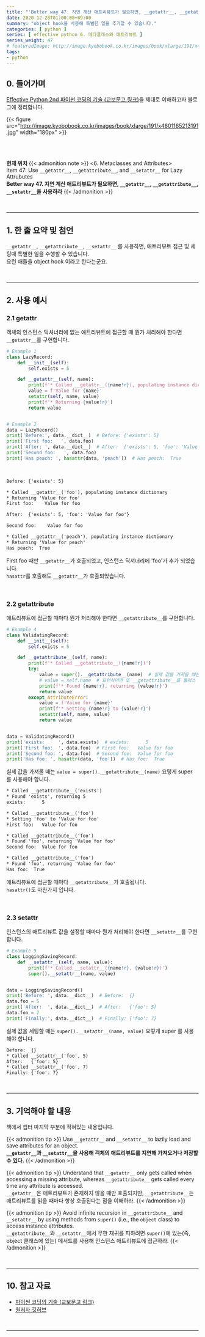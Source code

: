 ```yaml
---
title: "'Better way 47. 지연 계산 애트리뷰트가 필요하면, __getattr__, __getattribute__, __setattr__을 사용하라' 정리"
date: 2020-12-28T01:00:00+09:00
summary: "object hook을 사용해 특별한 일을 추가할 수 있습니다."
categories: [ python ]
series: [ effective python 6. 메타클래스와 애트리뷰트 ]
series_weight: 47
# featuredImage: http://image.kyobobook.co.kr/images/book/xlarge/191/x4801165213191.jpg
tags:
- python
---
```


## 0. 들어가며

[Effective Python 2nd 파이썬 코딩의 기술 (교보문고 링크)](http://digital.kyobobook.co.kr/digital/ebook/ebookDetail.ink?selectedLargeCategory=001&barcode=4801165213191&orderClick=LEH&Kc=)을 제대로 이해하고자 블로그에 정리합니다.

{{< figure src="http://image.kyobobook.co.kr/images/book/xlarge/191/x4801165213191.jpg" width="180px" >}}

<br/>
<br/>

**현재 위치**
{{< admonition note >}}
<6. Metaclasses and Attributes>  
Item 47: Use `__getattr__`, `__getattribute__`, and `__setattr__` for Lazy Attrubutes  
**Better way 47. 지연 계산 애트리뷰트가 필요하면, `__getattr__`, `__getattribute__`, `__setattr__`을 사용하라**
{{< /admonition >}}


<br/>

---

## 1. 한 줄 요약 및 첨언

`__getattr__`, `__getattribute__`, `__setattr__` 를 사용하면, 애트리뷰트 접근 및 세팅때 특별한 일을 수행할 수 있습니다.  
요런 애들을 object hook 이라고 한다는군요.


<br/>

---

## 2. 사용 예시

### 2.1 **getattr**

객체의 인스턴스 딕셔너리에 없는 애트리뷰트에 접근할 때 뭔가 처리해야 한다면 `__getattr__`를 구현합니다.

```python
# Example 1
class LazyRecord:
    def __init__(self):
        self.exists = 5

    def __getattr__(self, name):
        print(f'* Called __getattr__({name!r}), populating instance dictionary')
        value = f'Value for {name}'
        setattr(self, name, value)
        print(f'* Returning {value!r}')
        return value


# Example 2
data = LazyRecord()
print('Before:', data.__dict__)  # Before: {'exists': 5}
print('First foo:   ', data.foo)
print('After: ', data.__dict__)  # After:  {'exists': 5, 'foo': 'Value for foo'}
print('Second foo:   ', data.foo)
print('Has peach: ', hasattr(data, 'peach'))  # Has peach:  True
```

<br>

```output.txt
Before: {'exists': 5}

* Called __getattr__('foo'), populating instance dictionary
* Returning 'Value for foo'
First foo:    Value for foo

After:  {'exists': 5, 'foo': 'Value for foo'}

Second foo:    Value for foo

* Called __getattr__('peach'), populating instance dictionary
* Returning 'Value for peach'
Has peach:  True
```

First foo 때만 `__getattr__`가 호출되었고, 인스턴스 딕셔너리에 'foo'가 추가 되었습니다.  
`hasattr`를 호출해도 `__getattr__`가 호출되었습니다.

<br>

### 2.2 **getattribute**

애트리뷰트에 접근할 때마다 뭔가 처리해야 한다면 `__getattribute__`를 구현합니다.

```python
# Example 4
class ValidatingRecord:
    def __init__(self):
        self.exists = 5

    def __getattribute__(self, name):
        print(f'* Called __getattribute__({name!r})')
        try:
            value = super().__getattribute__(name)  # 실제 값을 가져올 때는 super() 로
            # value = self.name  # 요런식이면 또 __getattribute__를 불러스 무한 재귀에 빠짐
            print(f'* Found {name!r}, returning {value!r}')
            return value
        except AttributeError:
            value = f'Value for {name}'
            print(f'* Setting {name!r} to {value!r}')
            setattr(self, name, value)
            return value


data = ValidatingRecord()
print('exists:     ', data.exists)  # exists:      5
print('First foo:  ', data.foo)  # First foo:   Value for foo
print('Second foo: ', data.foo)  # Second foo:  Value for foo
print('Has foo: ', hasattr(data, 'foo'))  # Has foo:  True
```

실제 값을 가져올 때는 `value = super().__getattribute__(name)` 요렇게 super 를 사용해야 합니다.

```output.txt
* Called __getattribute__('exists')
* Found 'exists', returning 5
exists:      5

* Called __getattribute__('foo')
* Setting 'foo' to 'Value for foo'
First foo:   Value for foo

* Called __getattribute__('foo')
* Found 'foo', returning 'Value for foo'
Second foo:  Value for foo

* Called __getattribute__('foo')
* Found 'foo', returning 'Value for foo'
Has foo:  True
```

애트리뷰트에 접근할 때마다 `__getattribute__`가 호출됩니다.  
`hasattr()`도 마찬가지 입니다.

<br>

### 2.3 **setattr**

인스턴스의 애트리뷰트 값을 설정할 때마다 뭔가 처리해야 한다면 `__setattr__`를 구현합니다.

```python
# Example 9
class LoggingSavingRecord:
    def __setattr__(self, name, value):
        print(f'* Called __setattr__({name!r}, {value!r})')
        super().__setattr__(name, value)


data = LoggingSavingRecord()
print('Before: ', data.__dict__)  # Before:  {}
data.foo = 5
print('After:  ', data.__dict__)  # After:   {'foo': 5}
data.foo = 7
print('Finally:', data.__dict__)  # Finally: {'foo': 7}
```

실제 값을 세팅할 때는 `super().__setattr__(name, value)` 요렇게 super 를 사용해야 합니다.

```output.txt
Before:  {}
* Called __setattr__('foo', 5)
After:   {'foo': 5}
* Called __setattr__('foo', 7)
Finally: {'foo': 7}
```

<br/>

---

## 3. 기억해야 할 내용

책에서 챕터 마지막 부분에 적혀있는 내용입니다.

{{< admonition tip >}}
Use `__getattr__` and `__setattr__` to lazily load and save attributes for an object.  
**`__getattr__`과 `__setattr__`을 사용해 객체의 애트리뷰트를 지연해 가져오거나 저장할 수 있다.**
{{< /admonition >}}

{{< admonition tip >}}
Understand that `__getattr__` only gets called when accessing a missing attribute, whereas `__getattribute__` gets called every time any attribute is accessed.  
`__getattr__`은 애트리뷰트가 존재하지 않을 때만 호출되지만, `__getattribute__`는 애트리뷰트를 읽을 때마다 항상 호출된다는 점을 이해하라.
{{< /admonition >}}

{{< admonition tip >}}
Avoid infinite recursion in `__getattribute__` and `__setattr__` by using methods from `super()` (i.e., the `object` class) to access instance attributes.  
`__getattribute__`와 `__setattr__`에서 무한 재귀를 피하려면 `super()`에 있는(즉, object 클래스에 있는) 메서드를 사용해 인스턴스 애트리뷰트에 접근하라.
{{< /admonition >}}

<br/>

---

## 10. 참고 자료

- [파이썬 코딩의 기술 (교보문고 링크)](http://digital.kyobobook.co.kr/digital/ebook/ebookDetail.ink?selectedLargeCategory=001&barcode=4801165213191&orderClick=LEH&Kc=)
- [원저자 깃허브](https://github.com/bslatkin/effectivepython/blob/master/example_code/item_47.py)

<br/>

---